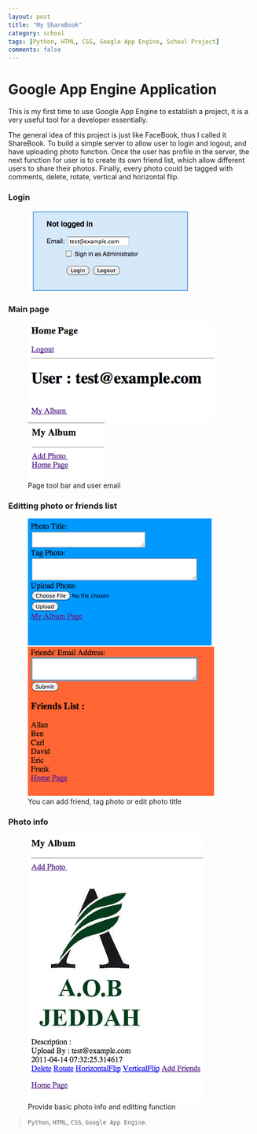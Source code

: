 ```yaml
---
layout: post
title: "My ShareBook"
category: school
tags: [Python, HTML, CSS, Google App Engine, School Project]
comments: false
---
```


# Google App Engine Application

This is my first time to use Google App Engine to establish a project, it is a very useful tool for a developer essentially.

The general idea of this project is just like FaceBook, thus I called it ShareBook. To build a simple server to allow user to login and logout, and have uploading photo function. Once the user has profile in the server, the next function for user is to create its own friend list, which allow different users to share their photos. Finally, every photo could be tagged with comments, delete, rotate, vertical and horizontal flip.

### Login

<figure>
  <a><img src="/images/share-1.jpg"></a>
</figure>

### Main page

<figure class="half">
  <a><img src="/images/share-2.jpg"></a>
  <a><img src="/images/share-3.jpg"></a>
  <figcaption>Page tool bar and user email</figcaption>
</figure>

### Editting photo or friends list
<figure class="half">
  <a><img src="/images/share-4.jpg"></a>
  <a><img src="/images/share-5.jpg"></a>
  <figcaption>You can add friend, tag photo or edit photo title</figcaption>
</figure>

### Photo info

<figure>
  <a><img src="/images/share-6.jpg"></a>
  <figcaption>Provide basic photo info and editting function</figcaption>
</figure>

> `Python`, `HTML`, `CSS`, `Google App Engine`.